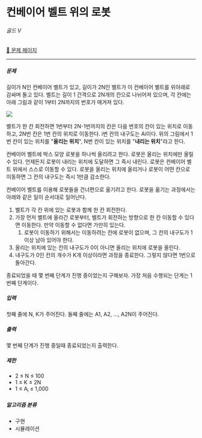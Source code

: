 # 컨베이어 벨트 위의 로봇

###### 골드 Ⅴ

[:link: 문제 페이지](https://www.acmicpc.net/problem/20055)

---

##### 문제

길이가 N인 컨베이어 벨트가 있고, 길이가 2N인 벨트가 이 컨베이어 벨트를 위아래로 감싸며 돌고 있다. 벨트는 길이 1 간격으로 2N개의 칸으로 나뉘어져 있으며, 각 칸에는 아래 그림과 같이 1부터 2N까지의 번호가 매겨져 있다.

![](https://upload.acmicpc.net/396139ea-9079-4115-9a00-446865434900/-/preview/)

벨트가 한 칸 회전하면 1번부터 2N-1번까지의 칸은 다음 번호의 칸이 있는 위치로 이동하고, 2N번 칸은 1번 칸의 위치로 이동한다. i번 칸의 내구도는 Ai이다. 위의 그림에서 1번 칸이 있는 위치를 "**올리는 위치**", N번 칸이 있는 위치를 "**내리는 위치**"라고 한다.

컨베이어 벨트에 박스 모양 로봇을 하나씩 올리려고 한다. 로봇은 올리는 위치에만 올릴 수 있다. 언제든지 로봇이 내리는 위치에 도달하면 그 즉시 내린다. 로봇은 컨베이어 벨트 위에서 스스로 이동할 수 있다. 로봇을 올리는 위치에 올리거나 로봇이 어떤 칸으로 이동하면 그 칸의 내구도는 즉시 1만큼 감소한다.

컨베이어 벨트를 이용해 로봇들을 건너편으로 옮기려고 한다. 로봇을 옮기는 과정에서는 아래와 같은 일이 순서대로 일어난다.

1. 벨트가 각 칸 위에 있는 로봇과 함께 한 칸 회전한다.
2. 가장 먼저 벨트에 올라간 로봇부터, 벨트가 회전하는 방향으로 한 칸 이동할 수 있다면 이동한다. 만약 이동할 수 없다면 가만히 있는다.
   1. 로봇이 이동하기 위해서는 이동하려는 칸에 로봇이 없으며, 그 칸의 내구도가 1 이상 남아 있어야 한다.
3. 올리는 위치에 있는 칸의 내구도가 0이 아니면 올리는 위치에 로봇을 올린다.
4. 내구도가 0인 칸의 개수가 K개 이상이라면 과정을 종료한다. 그렇지 않다면 1번으로 돌아간다.

종료되었을 때 몇 번째 단계가 진행 중이었는지 구해보자. 가장 처음 수행되는 단계는 1번째 단계이다.

##### 입력

첫째 줄에 N, K가 주어진다. 둘째 줄에는 A1, A2, ..., A2N이 주어진다.

##### 출력

몇 번째 단계가 진행 중일때 종료되었는지 출력한다.

##### 제한

- 2 ≤ N ≤ 100
- 1 ≤ K ≤ 2N
- 1 ≤ A<sub>i</sub> ≤ 1,000

##### 알고리즘 분류

- 구현
- 시뮬레이션

